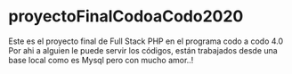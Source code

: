 # proyectoFinalCodoaCodo2020
Este es el proyecto final de Full Stack PHP en el programa codo a codo 4.0
Por ahi a alguien le puede servir los códigos, están trabajados desde una base local 
como es Mysql pero con mucho amor..!
